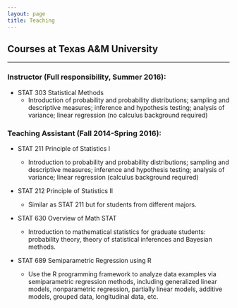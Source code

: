 ```yaml
---
layout: page
title: Teaching
---
```


## Courses at Texas A&M University
------------------------------------------------------
### Instructor (Full responsibility, Summer 2016):

- STAT 303 Statistical Methods
  - Introduction of probability and probability distributions; sampling and descriptive measures; inference and hypothesis testing; analysis of variance; linear regression (no calculus background required)

### Teaching Assistant (Fall 2014-Spring 2016):

- STAT 211 Principle of Statistics I
  - Introduction to probability and probability distributions; sampling and descriptive measures; inference and hypothesis testing; analysis of variance; linear regression (calculus background required)
  
- STAT 212 Principle of Statistics II
  - Similar as STAT 211 but for students from different majors.
  
- STAT 630 Overview of Math STAT 
  - Introduction to mathematical statistics for graduate students: probability theory, theory of statistical inferences and Bayesian methods.
  
- STAT 689 Semiparametric Regression using R 
  - Use the R programming framework to analyze data examples via semiparametric regression methods, including generalized linear models, nonparametric regression, partially linear models, additive models, grouped data, longitudinal data, etc.


